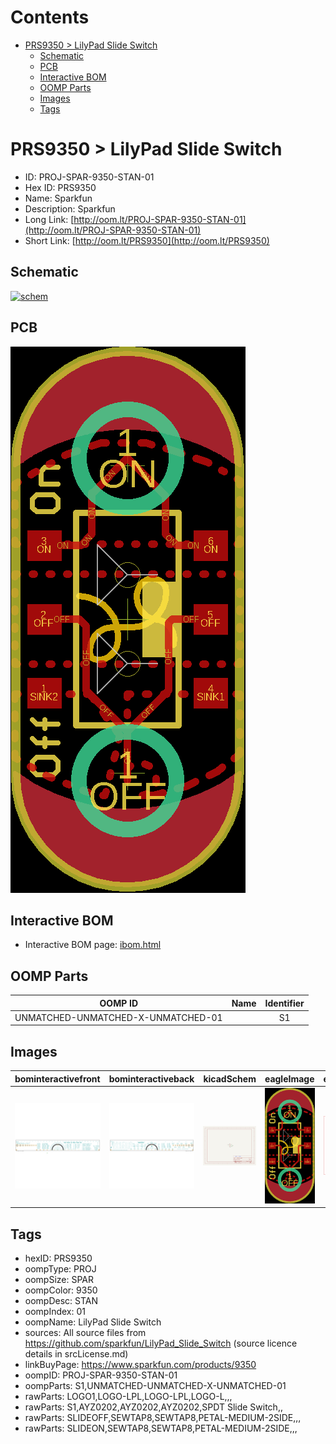 



Contents
========

* [PRS9350 > LilyPad Slide Switch](#prs9350--lilypad-slide-switch)
	* [Schematic](#schematic)
	* [PCB](#pcb)
	* [Interactive BOM](#interactive-bom)
	* [OOMP Parts](#oomp-parts)
	* [Images](#images)
	* [Tags](#tags)

# PRS9350 > LilyPad Slide Switch

- ID: PROJ-SPAR-9350-STAN-01
- Hex ID: PRS9350
- Name: Sparkfun
- Description: Sparkfun
- Long Link: [http://oom.lt/PROJ-SPAR-9350-STAN-01](http://oom.lt/PROJ-SPAR-9350-STAN-01)
- Short Link: [http://oom.lt/PRS9350](http://oom.lt/PRS9350)

## Schematic
  
[![schem](eagleSchemImage.png)](eagleSchemImage.png)
## PCB
  
[![pcb](eagleImage.png)](eagleImage.png)
## Interactive BOM

- Interactive BOM page: [ibom.html](https://htmlpreview.github.io/?https://github.com/oomlout/oomlout_OOMP_projects/blob/main/PROJ-SPAR-9350-STAN-01/kicad/bom/ibom.html)

## OOMP Parts
  

|OOMP ID|Name|Identifier|
| :---: | :---: | :---: |
|UNMATCHED-UNMATCHED-X-UNMATCHED-01||S1|

## Images
  
  

|bominteractivefront|bominteractiveback|kicadSchem|eagleImage|eagleSchemImage|
| :---: | :---: | :---: | :---: | :---: |
|[![bominteractivefront](bomFront_140.png)](bomFront.png)|[![bominteractiveback](bomBack_140.png)](bomBack.png)|[![kicadSchem](kicadSchem_140.png)](kicadSchem.png)|[![eagleImage](eagleImage_140.png)](eagleImage.png)|[![eagleSchemImage](eagleSchemImage_140.png)](eagleSchemImage.png)|

## Tags

- hexID: PRS9350
- oompType: PROJ
- oompSize: SPAR
- oompColor: 9350
- oompDesc: STAN
- oompIndex: 01
- oompName: LilyPad Slide Switch
- sources: All source files from https://github.com/sparkfun/LilyPad_Slide_Switch (source licence details in srcLicense.md)
- linkBuyPage: https://www.sparkfun.com/products/9350
- oompID: PROJ-SPAR-9350-STAN-01
- oompParts: S1,UNMATCHED-UNMATCHED-X-UNMATCHED-01
- rawParts: LOGO1,LOGO-LPL,LOGO-LPL,LOGO-L,,,
- rawParts: S1,AYZ0202,AYZ0202,AYZ0202,SPDT Slide Switch,,
- rawParts: SLIDEOFF,SEWTAP8,SEWTAP8,PETAL-MEDIUM-2SIDE,,,
- rawParts: SLIDEON,SEWTAP8,SEWTAP8,PETAL-MEDIUM-2SIDE,,,
